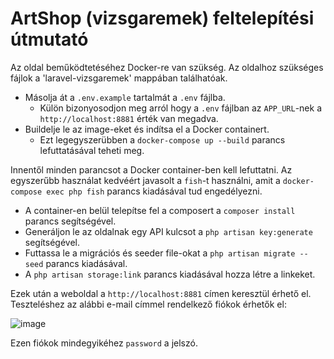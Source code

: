 # ArtShop (vizsgaremek) feltelepítési útmutató
Az oldal beműködtetéséhez Docker-re van szükség. Az oldalhoz szükséges fájlok a 'laravel-vizsgaremek' mappában találhatóak.
- Másolja át a `.env.example` tartalmát a `.env` fájlba.
    - Külön bizonyosodjon meg arról hogy a `.env` fájlban az `APP_URL`-nek a `http://localhost:8881` érték van megadva.
- Buildelje le az image-eket és indítsa el a Docker containert.
    - Ezt legegyszerübben a `docker-compose up --build` parancs lefuttatásával teheti meg.

Innentől minden parancsot a Docker container-ben kell lefuttatni. Az egyszerűbb használat kedvéért javasolt a `fish`-t használni, amit a `docker-compose exec php fish` parancs kiadásával tud engedélyezni.

- A container-en belül telepítse fel a composert a `composer install` parancs segítségével.
- Generáljon le az oldalnak egy API kulcsot a `php artisan key:generate` segítségével.
- Futtassa le a migrációs és seeder file-okat a `php artisan migrate --seed` parancs kiadásával.
- A `php artisan storage:link` parancs kiadásával hozza létre a linkeket.

Ezek után a weboldal a `http://localhost:8881` címen keresztül érhető el. Teszteléshez az alábbi e-mail címmel rendelkező fiókok érhetők el:

![image](https://user-images.githubusercontent.com/90195229/166157541-95015249-d0b3-429a-94f8-836239830778.png)

Ezen fiókok mindegyikéhez `password` a jelszó.
